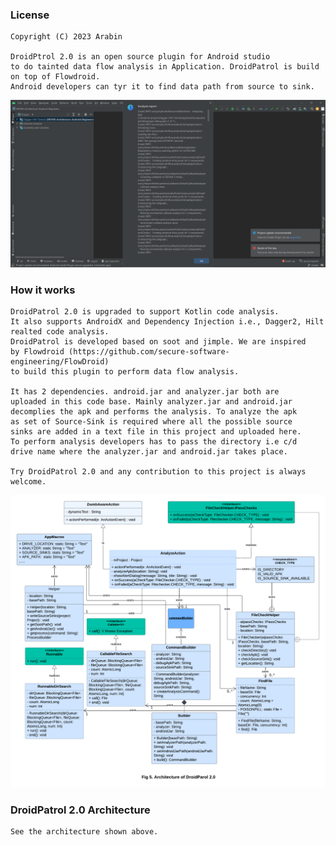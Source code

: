 ### License
```
Copyright (C) 2023 Arabin

DroidPtrol 2.0 is an open source plugin for Android studio 
to do tainted data flow analysis in Application. DroidPatrol is build on top of Flowdroid.
Android developers can tyr it to find data path from source to sink.

```

<img src="https://github.com/arabin-android/DroidPatrol2/blob/master/img.png"/>

### How it works
```
DroidPatrol 2.0 is upgraded to support Kotlin code analysis.
It also supports AndroidX and Dependency Injection i.e., Dagger2, Hilt realted code analysis.
DroidPatrol is developed based on soot and jimple. We are inspired
by Flowdroid (https://github.com/secure-software-engineering/FlowDroid)
to build this plugin to perform data flow analysis.

It has 2 dependencies. android.jar and analyzer.jar both are
uploaded in this code base. Mainly analyzer.jar and android.jar
decomplies the apk and performs the analysis. To analyze the apk
as set of Source-Sink is required where all the possible source
sinks are added in a text file in this project and uploaded here.
To perform analysis developers has to pass the directory i.e c/d
drive name where the analyzer.jar and android.jar takes place.

Try DroidPatrol 2.0 and any contribution to this project is always welcome.
```

<img src="https://github.com/arabin-android/DroidPatrol2/blob/master/architechture.png"/>

### DroidPatrol 2.0 Architecture
    
    See the architecture shown above.
```
